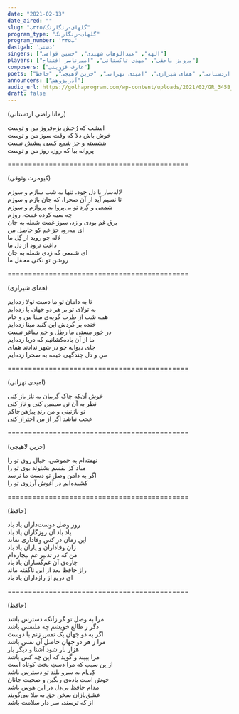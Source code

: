 ```yaml
---
date: "2021-02-13"
date_aired: ""
slug: "گلهای-رنگارنگ/۳۴۵ب"
program_type: "گلهای-رنگارنگ"
program_number: '۳۴۵ب'
dastgah: 'دشتی'
singers: ["الهه", "عبدالوهاب شهیدی", "حسین قوامی"]
players: ["پرویز یاحقی", "مهدی تاکستانی", "امیرناصر افتتاح"]
composers: ["عارف قزوینی"]
poets: ["کیومرث وثوقی", "زمانا راضی اردستانی", "همای شیرازی", "امیدی تهرانی", "حزین لاهیجی", "حافظ"]
announcers: ["آذرپژوهش"] 
audio_url: https://golhaprogram.com/wp-content/uploads/2021/02/GR_345B_Elaheh_Shahidi_Ghavami.mp3
draft: false
---
```


(زمانا راضی اردستانی)  

امشب که رُخش بزم‌فروز من و توست  
خوش باش دلا که وقت سوز من و توست  
بنشسته و جز شمع کسی پیشش نیست  
پروانه بیا که روز، روز من و توست  

============================================  

(کیومرث وثوقی)  

لاله‌سار با دل خود، تنها به شب سازم و سوزم  
تا نسیم آید از آن صحرا، که جان بازم و سوزم  
شمعی و گِرد تو بی‌پروا به پروازم و سوزم  
چه سیه کرده غمت، روزم  
برق غم بودی و زد، سوز غمت شعله به جان  
ای مه‌رو، جز غم کو حاصل من  
لاله چو روید از گِل ما  
داغت نرود از دل ما  
ای شمعی که زدی شعله به جان  
روشن تو نكنی محفل ما  

============================================  

(همای شیرازی)  

تا به دامان تو ما دست تولا زده‌ایم  
به تولای تو بر هر دو جهان پا زده‌ایم  
همه شب از طرب گریه‌ی مینا من و جام  
خنده بر گردش این گنبد مینا زده‌ایم  
در خور مستی ما رطل و خم ساغر نیست  
ما از آن باده‌کشانیم که دریا زده‌ایم  
جای دیوانه چو در شهر ندادند همای  
من و دل چندگهی خیمه به صحرا زده‌ایم  

============================================  

(امیدی تهرانی)  

خوش آن‌که چاک گریبان به ناز باز کنی  
نظر به آن تن سیمین کنی و ناز کنی  
تو نازنینی و من رندِ پیرُهن‌چاکم  
عجب نباشد اگر از من احتراز کنی  

============================================  

(حزین لاهیجی)  

نهفته‌ام به خموشی، خیال روی تو را  
مباد کز نفسم بشنوند بوی تو را  
اگر به دامن وصل تو دست ما نرسد  
کشیده‌ایم در آغوش آرزوی تو را  

============================================  

(حافظ)  

روز وصل دوست‌داران یاد باد  
یاد باد آن روزگاران یاد باد  
این زمان در کس وفاداری نماند  
زان وفاداران و یاران یاد باد  
من که در تدبیر غم بیچاره‌ام  
چاره‌ی آن غم‌گساران یاد باد  
راز حافظ بعد از این ناگفته ماند  
ای دریغ از رازداران یاد باد  

============================================  

(حافظ)  

مرا به وصل تو گر زآنکه دسترس باشد  
دگر ز طالع خویشم چه ملتمس باشد  
اگر به دو جهان یک نفس زنم با دوست  
مرا ز هر دو جهان حاصل آن نفس باشد  
هزار بار شود آشنا و دیگر بار  
مرا ببیند و گوید که این چه کس باشد  
از ین سبب که مرا دستِ بخت کوتاه است  
کِی‌ام به سرو بلند تو دسترس باشد  
خوش است باده‌ی رنگین و صحبت جانان  
مدام حافظ بی‌دل در این هوس باشد  
عشق‌بازان سخن حق به ملا می‌گویند  
از که ترسند، سر دار سلامت باشد  

